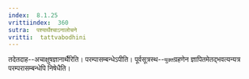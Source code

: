 ```yaml
---
index:  8.1.25
vrittiindex:  360
sutra:  पश्यार्थैश्चाऽनालोचने
vritti:  tattvabodhini 
---
```


तदेतदाह--अचाक्षुषज्ञानार्थैरिति। परम्पासम्बन्धेऽपीति। पूर्वसूत्रस्थ--`युक्त`ग्रहणेन ज्ञापितमेतद्भवत्यन्यत्र परम्परासम्बन्धेपि निषेधैति।

